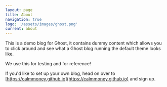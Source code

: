 ```yaml
---
layout: page
title: About
navigation: true
logo: '/assets/images/ghost.png'
current: about
---
```


This is a demo blog for Ghost, it contains dummy content which allows you to click around and see what a Ghost blog running the default theme looks like.

We use this for testing and for reference!

If you'd like to set up your own blog, head on over to [https://calmmoney.github.io](https://calmmoney.github.io) and sign up.
